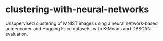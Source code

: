 # clustering-with-neural-networks
Unsupervised clustering of MNIST images using a neural network-based autoencoder and Hugging Face datasets, with K-Means and DBSCAN evaluation.
